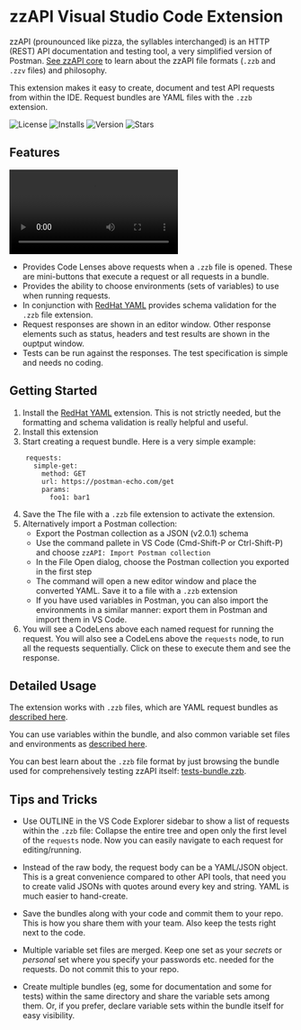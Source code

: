 # zzAPI Visual Studio Code Extension

zzAPI (prounounced like pizza, the syllables interchanged) is an HTTP (REST) API documentation and testing tool, a very simplified version of Postman. [See zzAPI core](https://github.com/agrostar/zzapi/) to learn about the zzAPI file formats (`.zzb` and `.zzv` files) and philosophy.

This extension makes it easy to create, document and test API requests from within the IDE. Request bundles are YAML files with the `.zzb` extension.

![License](https://img.shields.io/github/license/agrostar/zzapi-vscode?style=for-the-badge&color=green)
![Installs](https://img.shields.io/visual-studio-marketplace/i/AgroStar.zzapi?style=for-the-badge&color=rebeccapurple)
![Version](https://img.shields.io/visual-studio-marketplace/v/AgroStar.zzapi?style=for-the-badge&color=red)
![Stars](https://img.shields.io/visual-studio-marketplace/stars/AgroStar.zzapi?style=for-the-badge&color=blue)

## Features

<video src="https://raw.githubusercontent.com/agrostar/zzapi-vscode/main/images/screencast.mp4" controls title="zzapi-demo"></video>

* Provides Code Lenses above requests when a `.zzb` file is opened. These are mini-buttons that execute a request or all requests in a bundle.
* Provides the ability to choose environments (sets of variables) to use when running requests.
* In conjunction with [RedHat YAML](https://marketplace.visualstudio.com/items?itemName=redhat.vscode-yaml) provides schema validation for the `.zzb` file extension.
* Request responses are shown in an editor window. Other response elements such as status, headers and test results are shown in the ouptput window.
* Tests can be run against the responses. The test specification is simple and needs no coding.

## Getting Started

1. Install the [RedHat YAML](https://marketplace.visualstudio.com/items?itemName=redhat.vscode-yaml) extension. This is not strictly needed, but the formatting and schema validation is really helpful and useful.
1. Install this extension
2. Start creating a request bundle. Here is a very simple example:

```
    requests:
      simple-get:
        method: GET
        url: https://postman-echo.com/get
        params:
          foo1: bar1
```

4. Save the The file with a `.zzb` file extension to activate the extension.
4. Alternatively import a Postman collection:
   * Export the Postman collection as a JSON (v2.0.1) schema
   * Use the command pallete in VS Code (Cmd-Shift-P or Ctrl-Shift-P) and choose `zzAPI: Import Postman collection`
   * In the File Open dialog, choose the Postman collection you exported in the first step
   * The command will open a new editor window and place the converted YAML. Save it to a file with a `.zzb` extension
   * If you have used variables in Postman, you can also import the environments in a similar manner: export them in Postman and import them in VS Code.
5. You will see a CodeLens above each named request for running the request. You will also see a CodeLens above the `requests` node, to run all the requests sequentially. Click on these to execute them and see the response.

## Detailed Usage

The extension works with `.zzb` files, which are YAML request bundles as [described here](https://github.com/agrostar/zzapi/blob/main/zzapi-bundle-description.md).

You can use variables within the bundle, and also common variable set files and environments as [described here](https://github.com/agrostar/zzapi/blob/main/zzapi-varset-description.md).

You can best learn about the `.zzb` file format by just browsing the bundle used for comprehensively testing zzAPI itself: [tests-bundle.zzb](https://github.com/agrostar/zzapi/blob/main/tests-bundle.zzb).

## Tips and Tricks

* Use OUTLINE in the VS Code Explorer sidebar to show a list of requests within the `.zzb` file: Collapse the entire tree and open only the first level of the `requests` node. Now you can easily navigate to each request for editing/running.

* Instead of the raw body, the request body can be a YAML/JSON object. This is a great convenience compared to other API tools, that need you to create valid JSONs with quotes around every key and string. YAML is much easier to hand-create.

* Save the bundles along with your code and commit them to your repo. This is how you share them with your team. Also keep the tests right next to the code.

* Multiple variable set files are merged. Keep one set as your *secrets* or *personal* set where you specify your passwords etc. needed for the requests. Do not commit this to your repo.

* Create multiple bundles (eg, some for documentation and some for tests) within the same directory and share the variable sets among them. Or, if you prefer, declare variable sets within the bundle itself for easy visibility.
